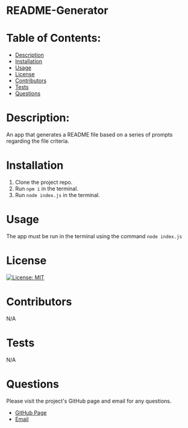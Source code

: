 # README-Generator

<h1>Table of Contents:</h1>
<ul>
  <li><a href="#description">Description</a></li>
  <li><a href="#installation">Installation</a></li>
  <li><a href="#usage">Usage</a></li>
  <li><a href="#license">License</a></li>
  <li><a href="#contributors">Contributors</a></li>
  <li><a href="#tests">Tests</a></li>
  <li><a href="#questions">Questions</a></li>
</ul>

<h1 id="description">Description:</h1>
<p>An app that generates a README file based on a series of prompts regarding the file criteria.</p>

<h1 id="installation">Installation</h1>

1. Clone the project repo. 
2. Run `npm i` in the terminal. 
3. Run `node index.js` in the terminal.

<h1 id="usage">Usage</h1>

The app must be run in the terminal using the command `node index.js`

<h1 id="license">License</h1>

[![License: MIT](https://img.shields.io/badge/License-MIT-yellow.svg)](https://opensource.org/licenses/MIT)

<h1 id="contributors">Contributors</h1>
<p>N/A</p>

<h1 id="tests">Tests</h1>
<p>N/A</p>

<h1 id="questions">Questions</h1>
<p>Please visit the project's GitHub page and email for any questions.</p>

- <a href="https://github.com/ktkyletran">GitHub Page</a>
- <a href="mailto: ktkyletran@gmail.com>">Email</a>
